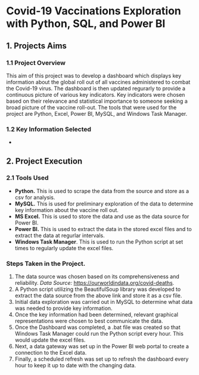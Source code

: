 # Covid-19 Vaccinations Exploration with Python, SQL, and Power BI 

## 1. Projects Aims
### 1.1 Project Overview
This aim of this project was to develop a dashboard which displays key information about the global roll out of all vaccines administered to combat the Covid-19 virus. The dashboard is then updated regurarly to provide a continuous picture of various key indicators. Key indicators were chosen based on their relevance and statistical importance to someone seeking a broad picture of the vaccine roll-out. The tools that were used for the project are Python, Excel, Power BI, MySQL, and Windows Task Manager. 

### 1.2 Key Information Selected
* 


## 2. Project Execution
### 2.1 Tools Used
* **Python.** This is used to scrape the data from the source and store as a csv for analysis. 
* **MySQL.** This is used for preliminary exploration of the data to determine key information about the vaccine roll out. 
* **MS Excel.** This is used to store the data and use as the data source for Power BI. 
* **Power BI.** This is used to extract the data in the stored excel files and to extract the data at regurlar intervals. 
* **Windows Task Manager**. This is used to run the Python script at set times to regularly update the excel files.

### Steps Taken in the Project. 
1. The data source was chosen based on its comprehensiveness and reliability. *Data Source:* https://ourworldindata.org/covid-deaths.
2. A Python script utilizing the BeautifulSoup library was developed to extract the data source from the above link and store it as a csv file. 
3. Initial data exploration was carried out in MySQL to determine what data was needed to provide key information. 
4. Once the key information had been determined, relevant graphical representations were chosen to best communicate the data. 
5. Once the Dashboard was completed, a .bat file was created so that Windows Task Manager could run the Python script every hour. This would update the excel files.
6. Next, a data gateway was set up in the Power BI web portal to create a connection to the Excel data. 
7. Finally, a scheduled refresh was set up to refresh the dashboard every hour to keep it up to date with the changing data. 
